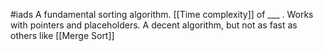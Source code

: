 #iads 
A fundamental sorting algorithm. [[Time complexity]] of ___ .
Works with pointers and placeholders. 
A decent algorithm, but not as fast as others like [[Merge Sort]]







